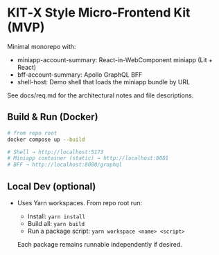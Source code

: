 # KIT‑X Style Micro‑Frontend Kit (MVP)

Minimal monorepo with:

-   miniapp-account-summary: React-in-WebComponent miniapp (Lit + React)
-   bff-account-summary: Apollo GraphQL BFF
-   shell-host: Demo shell that loads the miniapp bundle by URL

See docs/req.md for the architectural notes and file descriptions.

## Build & Run (Docker)

```bash
# from repo root
docker compose up --build

# Shell → http://localhost:5173
# Miniapp container (static) → http://localhost:8081
# BFF → http://localhost:8080/graphql
```

## Local Dev (optional)

-   Uses Yarn workspaces. From repo root run:

    -   Install: `yarn install`
    -   Build all: `yarn build`
    -   Run a package script: `yarn workspace <name> <script>`

    Each package remains runnable independently if desired.

